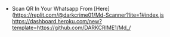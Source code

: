 
* Scan QR In Your Whatsapp From [Here](https://replit.com/@darkcrime01/Md-Scanner?lite=1#index.js    
https://dashboard.heroku.com/new?template=https://github.com/DARKCRIME1/Md_/
